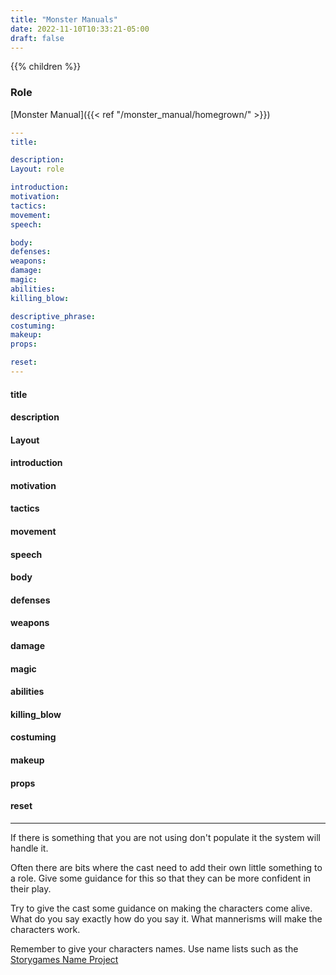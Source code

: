 ```yaml
---
title: "Monster Manuals"
date: 2022-11-10T10:33:21-05:00
draft: false
---
```


{{% children %}}



### Role

[Monster Manual]({{< ref "/monster_manual/homegrown/" >}})

```yaml
---
title: 

description: 
Layout: role

introduction: 
motivation: 
tactics: 
movement:
speech:

body:
defenses: 
weapons: 
damage:
magic: 
abilities:
killing_blow: 

descriptive_phrase:
costuming: 
makeup:
props: 

reset:
---
```

#### title

#### description

#### Layout

#### introduction 

#### motivation

#### tactics

#### movement

#### speech

#### body

#### defenses

#### weapons

#### damage

#### magic

#### abilities

#### killing_blow

#### costuming

#### makeup

#### props

#### reset

---

If there is something that you are not using don't populate it the system will handle it. 

Often there are bits where the cast need to add their own little something to a role. Give some guidance for this so that they can be more confident in their play.

Try to give the cast some guidance on making the characters come alive. What do you say exactly how do you say it. What mannerisms will make the characters work. 

Remember to give your characters names. Use name lists such as the [Storygames Name Project](http://eakett.ca/sgnp/)  







 
